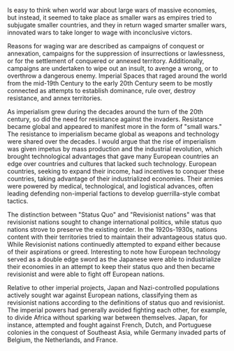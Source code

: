 
Is easy to think when world war about large wars of massive economies, but instead, it seemed to take place as smaller wars as empires tried to subjugate smaller countries, and they in return waged smarter smaller wars, innovated wars to take longer to wage with inconclusive victors. 

Reasons for waging war are described as campaigns of conquest or annexation, campaigns for the suppression of insurrections or lawlessness, or for the settlement of conquered or annexed territory. Additionally, campaigns are undertaken to wipe out an insult, to avenge a wrong, or to overthrow a dangerous enemy. Imperial Spaces that raged around the world from the mid-19th Century to the early 20th Century seem to be mostly connected as attempts to establish dominance, rule over, destroy resistance, and annex territories.

As imperialism grew during the decades around the turn of the 20th century, so did the need for resistance against the invaders. Resistance became global and appeared to manifest more in the form of "small wars." The resistance to imperialism became global as weapons and technology were shared over the decades. I would argue that the rise of imperialism was given impetus by mass production and the industrial revolution, which brought technological advantages that gave many European countries an edge over countries and cultures that lacked such technology. European countries, seeking to expand their income, had incentives to conquer these countries, taking advantage of their industrialized economies. Their armies were powered by medical, technological, and logistical advances, often leading defending non-imperial factions to develop guerrilla-style combat tactics.

The distinction between "Status Quo" and "Revisionist nations" was that revisionist nations sought to change international politics, while status quo nations strove to preserve the existing order. In the 1920s-1930s, nations content with their territories tried to maintain their advantageous status quo. While Revisionist nations continuedly attempted to expand either because of their aspirations or greed. Interesting to note how European technology served as a double edge sword as the Japanese were able to industrialize their economies in an attempt to keep their status quo and then became revisionist and were able to fight off European nations.

Relative to other imperial projects, Japan and Nazi-controlled populations actively sought war against European nations, classifying them as revisionist nations according to the definitions of status quo and revisionist. The imperial powers had generally avoided fighting each other, for example, to divide Africa without sparking war between themselves. Japan, for instance, attempted and fought against French, Dutch, and Portuguese colonies in the conquest of Southeast Asia, while Germany invaded parts of Belgium, the Netherlands, and France.
